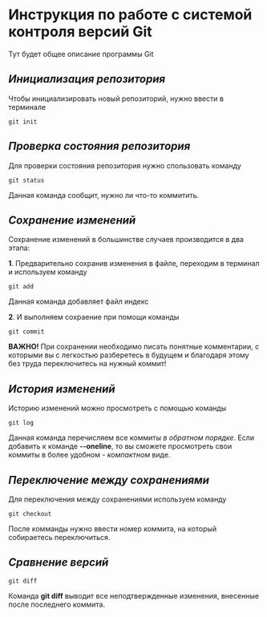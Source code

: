# **Инструкция по работе с системой контроля версий Git**

Тут будет общее описание программы Git

## *Инициализация репозитория*

Чтобы инициализировать новый репозиторий, нужно ввести в терминале 

    git init

## *Проверка состояния репозитория*

Для проверки состояния репозитория нужно спользовать команду

    git status

Данная команда сообщит, нужно ли что-то коммитить.

## *Сохранение изменений*

Сохранение изменений в большинстве случаев производится в два этапа:

**1**. Предварительно сохранив изменения в файле, переходим в терминал и используем команду 

    git add

Данная команда добавляет файл индекс

**2**. И выполняем сохраение при помощи команды

    git commit

**ВАЖНО!** При сохранении необходимо писать понятные комментарии, с которыми вы с легкостью разберетесь в будущем и благодаря этому без труда переключитесь на нужный коммит!

## *История изменений*

Историю изменений можно просмотреть с помощью команды

    git log

Данная команда перечисляем все коммиты *в обратном порядке*. Если добавить к команде **--oneline**, то вы сможете просмотреть свои коммиты в более удобном - *компактном* виде.

## *Переключение между сохранениями*

Для переключения между сохранениями используем команду 

    git checkout

После комманды нужно ввести номер коммита, на который собираетесь переключиться.

## *Сравнение версий*

    git diff

Команда **git diff** выводит все неподтвержденные изменения, внесенные после последнего коммита.

